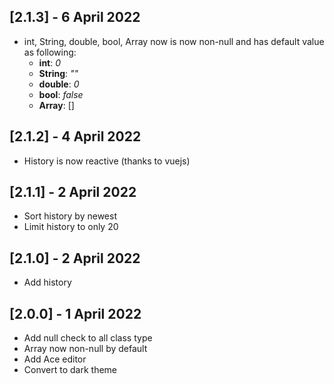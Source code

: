 ## [2.1.3] - 6 April 2022

- int, String, double, bool, Array now is now non-null and has default value as following:
    - **int**: *0*
    - **String**: *""*
    - **double**: *0*
    - **bool**: *false*
    - **Array**: []

## [2.1.2] - 4 April 2022

- History is now reactive (thanks to vuejs)

## [2.1.1] - 2 April 2022

- Sort history by newest
- Limit history to only 20

## [2.1.0] - 2 April 2022

- Add history

## [2.0.0] - 1 April 2022

- Add null check to all class type
- Array now non-null by default
- Add Ace editor
- Convert to dark theme
